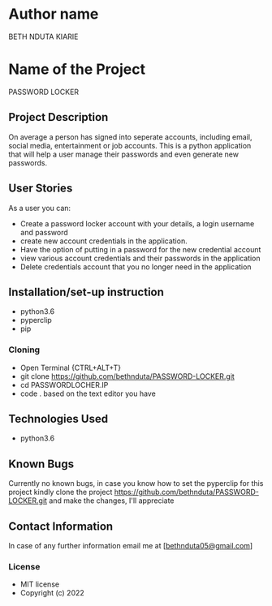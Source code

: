 # Author name
BETH NDUTA KIARIE

# Name of the Project
PASSWORD LOCKER

## Project Description
On average a person has signed into seperate accounts, including email, social media, entertainment or job accounts. This is a python application that will help a user manage their passwords and even generate new passwords. 

## User Stories
As a user you can:
* Create a password locker account with your details, a login username and password
* create new account credentials in the application.
* Have the option of putting in a password for the new credential account
* view various account credentials and their passwords in the application
* Delete credentials account that you no longer need in the application

## Installation/set-up instruction
* python3.6
* pyperclip
* pip

### Cloning
* Open Terminal {CTRL+ALT+T}
* git clone https://github.com/bethnduta/PASSWORD-LOCKER.git
* cd PASSWORDLOCHER.IP
* code . based on the text editor you have

## Technologies Used
* python3.6

## Known Bugs
Currently no known bugs, in case you know how to set the pyperclip for this project kindly clone the project https://github.com/bethnduta/PASSWORD-LOCKER.git and make the changes, I'll appreciate

## Contact Information
In case of any further information email me at [bethnduta05@gmail.com]

### License
* MIT license
* Copyright (c) 2022
